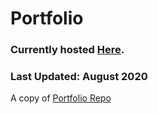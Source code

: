 # Portfolio 

### Currently hosted [Here](https://jamessoole.github.io).

### Last Updated: August 2020

A copy of [Portfolio Repo](https://github.com/jamessoole/Portfolio)
